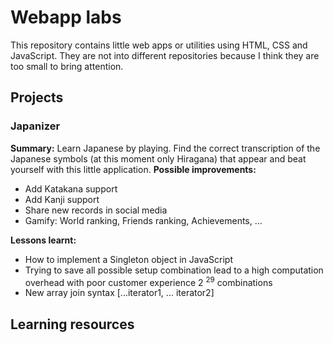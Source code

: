 # Webapp labs

This repository contains little web apps or utilities using HTML, CSS and JavaScript.
They are not into different repositories because I think they are too small to bring attention.

## Projects

### Japanizer

**Summary:** Learn Japanese by playing. Find the correct transcription of the Japanese symbols (at this moment only Hiragana) that appear and beat yourself with this little application.
**Possible improvements:**

* Add Katakana support
* Add Kanji support
* Share new records in social media
* Gamify: World ranking, Friends ranking, Achievements, ...

**Lessons learnt:**

* How to implement a Singleton object in JavaScript
* Trying to save all possible setup combination lead to a high computation overhead with poor customer experience 2 <sup>29</sup> combinations
* New array join syntax [...iterator1, ... iterator2]

## Learning resources
